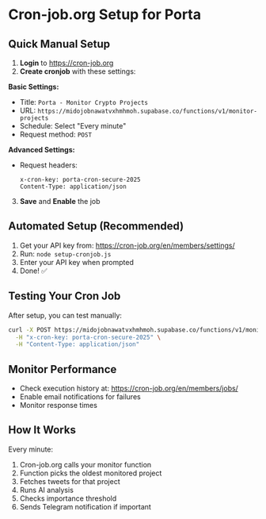 # Cron-job.org Setup for Porta

## Quick Manual Setup

1. **Login** to https://cron-job.org
2. **Create cronjob** with these settings:

**Basic Settings:**
- Title: `Porta - Monitor Crypto Projects`
- URL: `https://midojobnawatvxhmhmoh.supabase.co/functions/v1/monitor-projects`
- Schedule: Select "Every minute"
- Request method: `POST`

**Advanced Settings:**
- Request headers:
  ```
  x-cron-key: porta-cron-secure-2025
  Content-Type: application/json
  ```

3. **Save** and **Enable** the job

## Automated Setup (Recommended)

1. Get your API key from: https://cron-job.org/en/members/settings/
2. Run: `node setup-cronjob.js`
3. Enter your API key when prompted
4. Done! ✅

## Testing Your Cron Job

After setup, you can test manually:

```bash
curl -X POST https://midojobnawatvxhmhmoh.supabase.co/functions/v1/monitor-projects \
  -H "x-cron-key: porta-cron-secure-2025" \
  -H "Content-Type: application/json"
```

## Monitor Performance

- Check execution history at: https://cron-job.org/en/members/jobs/
- Enable email notifications for failures
- Monitor response times

## How It Works

Every minute:
1. Cron-job.org calls your monitor function
2. Function picks the oldest monitored project
3. Fetches tweets for that project
4. Runs AI analysis
5. Checks importance threshold
6. Sends Telegram notification if important
